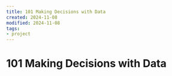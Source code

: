 ```yaml
---
title: 101 Making Decisions with Data
created: 2024-11-08
modified: 2024-11-08
tags: 
- project
---
```

# 101 Making Decisions with Data
